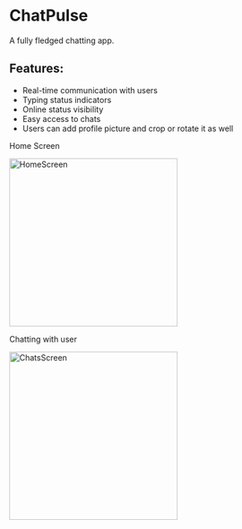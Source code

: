 
# ChatPulse

A fully fledged chatting app.


## Features:

- Real-time communication with users
- Typing status indicators
- Online status visibility
- Easy access to chats
- Users can add profile picture and crop or rotate it as well


Home Screen

<img src="https://github.com/user-attachments/assets/ce20d15b-4566-4d15-82ce-6306ea33ba02" alt="HomeScreen" width="300" />







Chatting with user

<img src="https://github.com/user-attachments/assets/71ab3af8-b2e5-4b8e-8474-236154b8006f" alt="ChatsScreen" width="300" />





